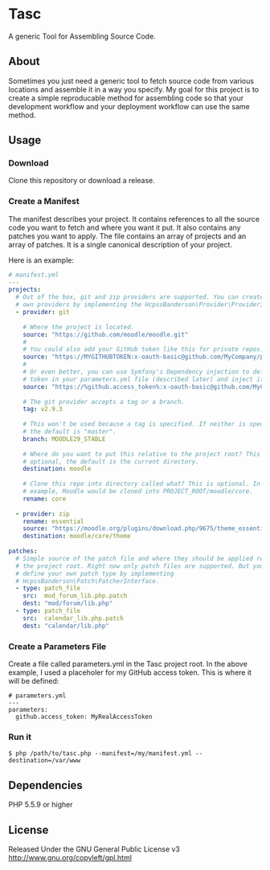 # Tasc

A generic Tool for Assembling Source Code.

## About

Sometimes you just need a generic tool to fetch source code from various 
locations and assemble it in a way you specify. My goal for this project is to
create a simple reproducable method for assembling code so that your 
development workflow and your deployment workflow can use the same method.

## Usage

### Download

Clone this repository or download a release.

### Create a Manifest

The manifest describes your project. It contains references to all the source
code you want to fetch and where you want it put. It also contains any patches
you want to apply. The file contains an array of projects and an array of 
patches. It is a single canonical description of your project.

Here is an example:

```yml
# manifest.yml
---
projects:
  # Out of the box, git and zip providers are supported. You can create your
  # own providers by implementing the HcpssBanderson\Provider\ProviderInterface.
  - provider: git
    
    # Where the project is located. 
    source: "https://github.com/moodle/moodle.git"
    # 
    # You could also add your GitHub token like this for private repos:
    source: "https://MYGITHUBTOKEN:x-oauth-basic@github.com/MyCompany/private.git"
    # 
    # Or even better, you can use Symfony's Dependency injection to define the
    # token in your parameters.yml file (described later) and inject it here:
    source: "https://%github.access_token%:x-oauth-basic@github.com/MyCompany/private.git"
    
    # The git provider accepts a tag or a branch.
    tag: v2.9.3
    
    # This won't be used because a tag is specified. If neither is specified,
    # the default is "master".
    branch: MOODLE29_STABLE
    
    # Where do you want to put this relative to the project root? This is 
    # optional, the default is the current directory.
    destination: moodle
    
    # Clone this repo into directory called what? This is optional. In this 
    # example, Moodle would be cloned into PROJECT_ROOT/moodle/core.
    rename: core
    
  - provider: zip
    rename: essential
    source: "https://moodle.org/plugins/download.php/9675/theme_essential_moodle29_2015062412.zip"
    destination: moodle/core/theme
  
patches:
  # Simple source of the patch file and where they should be applied relative to 
  # the project root. Right now only patch files are supported. But you can
  # define your own patch type by implementing 
  # HcpssBanderson\Patch\PatcherInterface.
  - type: patch_file
    src:  mod_forum_lib.php.patch
    dest: "mod/forum/lib.php"
  - type: patch_file
    src:  calendar_lib.php.patch
    dest: "calendar/lib.php"
```

### Create a Parameters File

Create a file called parameters.yml in the Tasc project root. In the above 
example, I used a placeholer for my GitHub access token. This is where it will
be defined:

```
# parameters.yml
---
parameters:
  github.access_token: MyRealAccessToken
```

### Run it

```
$ php /path/to/tasc.php --manifest=/my/manifest.yml --destination=/var/www
```

## Dependencies

PHP 5.5.9 or higher

## License

Released Under the GNU General Public License v3 
http://www.gnu.org/copyleft/gpl.html
